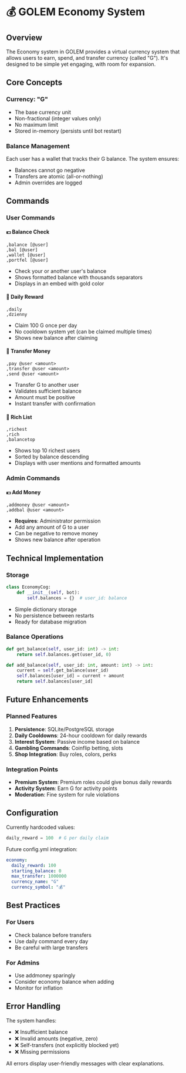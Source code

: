 # 💰 GOLEM Economy System

## Overview

The Economy system in GOLEM provides a virtual currency system that allows users to earn, spend, and transfer currency (called "G"). It's designed to be simple yet engaging, with room for expansion.

## Core Concepts

### Currency: "G"
- The base currency unit
- Non-fractional (integer values only)
- No maximum limit
- Stored in-memory (persists until bot restart)

### Balance Management
Each user has a wallet that tracks their G balance. The system ensures:
- Balances cannot go negative
- Transfers are atomic (all-or-nothing)
- Admin overrides are logged

## Commands

### User Commands

#### 💵 Balance Check
```
,balance [@user]
,bal [@user]
,wallet [@user]
,portfel [@user]
```
- Check your or another user's balance
- Shows formatted balance with thousands separators
- Displays in an embed with gold color

#### 📅 Daily Reward
```
,daily
,dzienny
```
- Claim 100 G once per day
- No cooldown system yet (can be claimed multiple times)
- Shows new balance after claiming

#### 💸 Transfer Money
```
,pay @user <amount>
,transfer @user <amount>
,send @user <amount>
```
- Transfer G to another user
- Validates sufficient balance
- Amount must be positive
- Instant transfer with confirmation

#### 💎 Rich List
```
,richest
,rich
,balancetop
```
- Shows top 10 richest users
- Sorted by balance descending
- Displays with user mentions and formatted amounts

### Admin Commands

#### 💵 Add Money
```
,addmoney @user <amount>
,addbal @user <amount>
```
- **Requires**: Administrator permission
- Add any amount of G to a user
- Can be negative to remove money
- Shows new balance after operation

## Technical Implementation

### Storage
```python
class EconomyCog:
    def __init__(self, bot):
        self.balances = {}  # user_id: balance
```
- Simple dictionary storage
- No persistence between restarts
- Ready for database migration

### Balance Operations
```python
def get_balance(self, user_id: int) -> int:
    return self.balances.get(user_id, 0)

def add_balance(self, user_id: int, amount: int) -> int:
    current = self.get_balance(user_id)
    self.balances[user_id] = current + amount
    return self.balances[user_id]
```

## Future Enhancements

### Planned Features
1. **Persistence**: SQLite/PostgreSQL storage
2. **Daily Cooldowns**: 24-hour cooldown for daily rewards
3. **Interest System**: Passive income based on balance
4. **Gambling Commands**: Coinflip betting, slots
5. **Shop Integration**: Buy roles, colors, perks

### Integration Points
- **Premium System**: Premium roles could give bonus daily rewards
- **Activity System**: Earn G for activity points
- **Moderation**: Fine system for rule violations

## Configuration

Currently hardcoded values:
```python
daily_reward = 100  # G per daily claim
```

Future config.yml integration:
```yaml
economy:
  daily_reward: 100
  starting_balance: 0
  max_transfer: 1000000
  currency_name: "G"
  currency_symbol: "💰"
```

## Best Practices

### For Users
- Check balance before transfers
- Use daily command every day
- Be careful with large transfers

### For Admins
- Use addmoney sparingly
- Consider economy balance when adding
- Monitor for inflation

## Error Handling

The system handles:
- ❌ Insufficient balance
- ❌ Invalid amounts (negative, zero)
- ❌ Self-transfers (not explicitly blocked yet)
- ❌ Missing permissions

All errors display user-friendly messages with clear explanations.